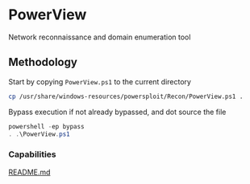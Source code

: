 # PowerView

Network reconnaissance and domain enumeration tool

## Methodology

Start by copying `PowerView.ps1` to the current directory

```bash
cp /usr/share/windows-resources/powersploit/Recon/PowerView.ps1 .
```

Bypass execution if not already bypassed, and dot source the file

```powershell
powershell -ep bypass
. .\PowerView.ps1
```

### Capabilities

[README.md](https://github.com/PowerShellMafia/PowerSploit/blob/master/Recon/README.md)

```powershell

```